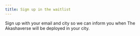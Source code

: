 ```yaml
---
title: Sign up in the waitlist
---
```


Sign up with your email and city so we can inform you when The Akashaverse will be deployed in your city. 
